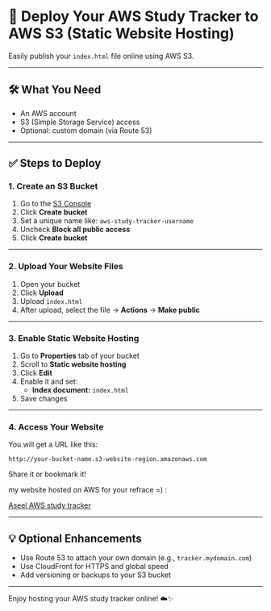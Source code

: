 
# 🚀 Deploy Your AWS Study Tracker to AWS S3 (Static Website Hosting)

Easily publish your `index.html` file online using AWS S3.

---

## 🛠️ What You Need

- An AWS account
- S3 (Simple Storage Service) access
- Optional: custom domain (via Route 53)

---

## ✅ Steps to Deploy

### 1. Create an S3 Bucket

1. Go to the [S3 Console](https://s3.console.aws.amazon.com/s3/)
2. Click **Create bucket**
3. Set a unique name like: `aws-study-tracker-username`
4. Uncheck **Block all public access**
5. Click **Create bucket**

---

### 2. Upload Your Website Files

1. Open your bucket
2. Click **Upload**
3. Upload `index.html`
4. After upload, select the file → **Actions** → **Make public**

---

### 3. Enable Static Website Hosting

1. Go to **Properties** tab of your bucket
2. Scroll to **Static website hosting**
3. Click **Edit**
4. Enable it and set:
   - **Index document:** `index.html`
5. Save changes

---

### 4. Access Your Website

You will get a URL like this:

```
http://your-bucket-name.s3-website-region.amazonaws.com
```

Share it or bookmark it!

my website hosted on AWS for your refrace =) :

[Aseel AWS study tracker](https://aws-study-tracker-aseelalawadh.s3.us-east-1.amazonaws.com/index.html)

---

## 💡 Optional Enhancements

- Use Route 53 to attach your own domain (e.g., `tracker.mydomain.com`)
- Use CloudFront for HTTPS and global speed
- Add versioning or backups to your S3 bucket

---

Enjoy hosting your AWS study tracker online! ☁️✨
